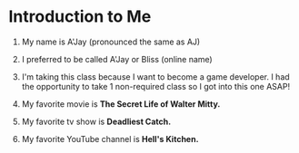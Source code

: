 # Introduction to Me

1. My name is A'Jay (pronounced the same as AJ)

1. I preferred to be called A'Jay or Bliss (online name)

1. I'm taking this class because I want to become a game developer. I had the opportunity to take 1 non-required class so I got into this one ASAP!

1. My favorite movie is **The Secret Life of Walter Mitty.**

1. My favorite tv show is **Deadliest Catch.**

1. My favorite YouTube channel is **Hell's Kitchen.**

